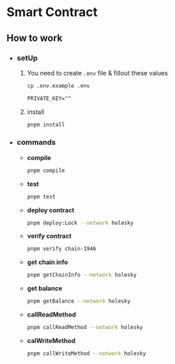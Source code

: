 # Smart Contract

## How to work

- ### **setUp**

  1.  You need to create `.env` file & fillout these values

      ```bash
      cp .env.example .env
      ```

      ```txt
      PRIVATE_KEY=""
      ```

  3.  install

      ```bash
      pnpm install
      ```

- ### **commands**

  - **compile**

    ```bash
    pnpm compile
    ```

  - **test**

    ```bash
    pnpm test
    ```

  - **deploy contract**

    ```bash
    pnpm deploy:Lock --network holesky
    ```

  - **verify contract**

    ```bash
    pnpm verify chain-1946
    ```

  - **get chain info**

    ```bash
    pnpm getChainInfo --network holesky
    ```

  - **get balance**

    ```bash
    pnpm getBalance --network holesky
    ```

  - **callReadMethod**

    ```bash
    pnpm callReadMethod --network holesky
    ```

  - **calWriteMethod**

    ```bash
    pnpm callWriteMethod --network holesky
    ```

